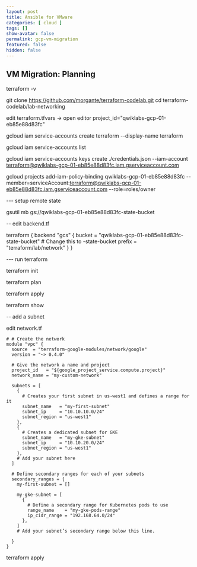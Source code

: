 ```yaml
---
layout: post
title: Ansible for VMware
categories: [ cloud ]
tags: []
show-avatar: false
permalink: gcp-vm-migration
featured: false
hidden: false
---
```


## VM Migration: Planning


terraform -v

git clone https://github.com/morgante/terraform-codelab.git
cd terraform-codelab/lab-networking

edit terraform.tfvars
 -> open editor
  project_id="qwiklabs-gcp-01-eb85e88d83fc"


gcloud iam service-accounts create terraform --display-name terraform

gcloud iam service-accounts list

gcloud iam service-accounts keys create ./credentials.json --iam-account terraform@qwiklabs-gcp-01-eb85e88d83fc.iam.gserviceaccount.com

gcloud projects add-iam-policy-binding qwiklabs-gcp-01-eb85e88d83fc --member=serviceAccount:terraform@qwiklabs-gcp-01-eb85e88d83fc.iam.gserviceaccount.com --role=roles/owner


--- setup remote state

gsutil mb gs://qwiklabs-gcp-01-eb85e88d83fc-state-bucket

-- edit backend.tf

terraform {
  backend "gcs" {
    bucket = "qwiklabs-gcp-01-eb85e88d83fc-state-bucket"       # Change this to <my project id>-state-bucket
    prefix = "terraform/lab/network"
  }
}


--- run terraform

terraform init

terraform plan

terraform apply

terraform show

-- add a subnet

edit network.tf

```
# # Create the network
module "vpc" {
  source  = "terraform-google-modules/network/google"
  version = "~> 0.4.0"

  # Give the network a name and project
  project_id   = "${google_project_service.compute.project}"
  network_name = "my-custom-network"

  subnets = [
    {
      # Creates your first subnet in us-west1 and defines a range for it
      subnet_name   = "my-first-subnet"
      subnet_ip     = "10.10.10.0/24"
      subnet_region = "us-west1"
    },
    {
      # Creates a dedicated subnet for GKE
      subnet_name   = "my-gke-subnet"
      subnet_ip     = "10.10.20.0/24"
      subnet_region = "us-west1"
    },
    # Add your subnet here
  ]

  # Define secondary ranges for each of your subnets
  secondary_ranges = {
    my-first-subnet = []

    my-gke-subnet = [
      {
        # Define a secondary range for Kubernetes pods to use
        range_name    = "my-gke-pods-range"
        ip_cidr_range = "192.168.64.0/24"
      },
    ]
    # Add your subnet’s secondary range below this line.

  }
}

```


terraform apply
